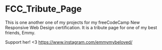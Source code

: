 # FCC_Tribute_Page
This is one another one of my projects for my freeCodeCamp New Responsive Web Design certification. It is a tribute page for one of my best friends, Emmy.

Support her! <3
https://www.instagram.com/emmymybeloved/
